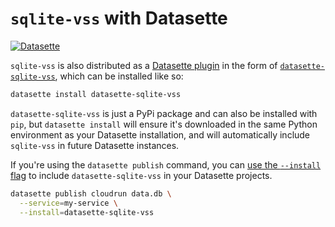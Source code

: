 # `sqlite-vss` with Datasette

[![Datasette](https://img.shields.io/pypi/v/datasette-sqlite-vss.svg?color=B6B6D9&label=Datasette+plugin&logoColor=white&logo=python)](https://datasette.io/plugins/datasette-sqlite-vss)

`sqlite-vss` is also distributed as a [Datasette plugin](https://docs.datasette.io/en/stable/plugins.html) in the form of [`datasette-sqlite-vss`](https://pypi.org/project/datasette-sqlite-vss/), which can be installed like so:

```bash
datasette install datasette-sqlite-vss
```

`datasette-sqlite-vss` is just a PyPi package and can also be installed with `pip`, but `datasette install` will ensure it's downloaded in the same Python environment as your Datasette installation, and will automatically include `sqlite-vss` in future Datasette instances.

If you're using the `datasette publish` command, you can [use the `--install` flag](https://docs.datasette.io/en/stable/plugins.html#deploying-plugins-using-datasette-publish) to include `datasette-sqlite-vss` in your Datasette projects.

```bash
datasette publish cloudrun data.db \
  --service=my-service \
  --install=datasette-sqlite-vss
```
